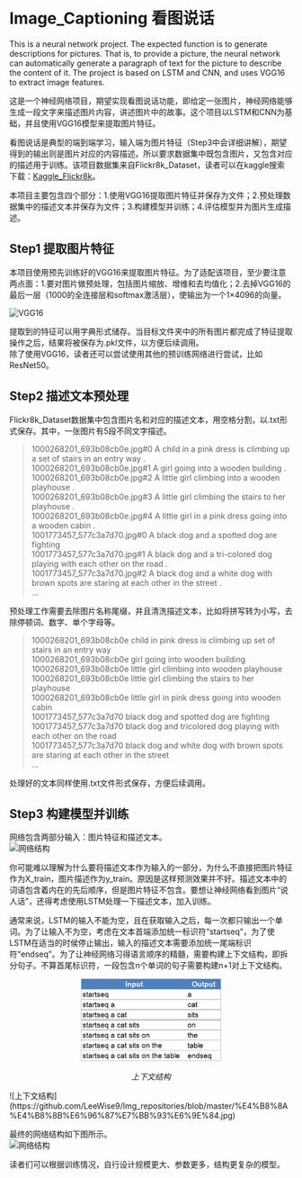 # Image_Captioning 看图说话
This is a neural network project. The expected function is to generate descriptions for pictures. That is, to provide a picture, the neural network can automatically generate a paragraph of text for the picture to describe the content of it. The project is based on LSTM and CNN, and uses VGG16 to extract image features.

这是一个神经网络项目，期望实现看图说话功能，即给定一张图片，神经网络能够生成一段文字来描述图片内容，讲述图片中的故事。这个项目以LSTM和CNN为基础，并且使用VGG16模型来提取图片特征。

看图说话是典型的端到端学习，输入端为图片特征（Step3中会详细讲解），期望得到的输出则是图片对应的内容描述。所以要求数据集中既包含图片，又包含对应的描述用于训练。该项目数据集来自Flickr8k_Dataset，读者可以在kaggle搜索下载：[Kaggle_Flickr8k](https://www.kaggle.com/shadabhussain/flickr8k)。

本项目主要包含四个部分：1.使用VGG16提取图片特征并保存为文件；2.预处理数据集中的描述文本并保存为文件；3.构建模型并训练；4.评估模型并为图片生成描述。

## Step1 提取图片特征<br>
本项目使用预先训练好的VGG16来提取图片特征。为了适配该项目，至少要注意两点面：1.要对图片做预处理，包括图片缩放、增维和去均值化；2.去掉VGG16的最后一层（1000的全连接层和softmax激活层），使输出为一个1×4096的向量。

![VGG16](https://timgsa.baidu.com/timg?image&quality=80&size=b9999_10000&sec=1570385062326&di=c2aaf62c394a72b2a97b1793d9b2de26&imgtype=0&src=http%3A%2F%2Fws1.sinaimg.cn%2Flarge%2F662f5c1fgy1frnjdmk4n5j21710pc46d.jpg)

提取到的特征可以用字典形式储存。当目标文件夹中的所有图片都完成了特征提取操作之后，结果将被保存为.pkl文件，以方便后续调用。<br>
除了使用VGG16，读者还可以尝试使用其他的预训练网络进行尝试，比如ResNet50。

## Step2 描述文本预处理<br>
Flickr8k_Dataset数据集中包含图片名和对应的描述文本，用空格分割，以.txt形式保存。其中，一张图片有5段不同文字描述。<br>
>1000268201_693b08cb0e.jpg#0	A child in a pink dress is climbing up a set of stairs in an entry way .<br>
>1000268201_693b08cb0e.jpg#1	A girl going into a wooden building .<br>
>1000268201_693b08cb0e.jpg#2	A little girl climbing into a wooden playhouse .<br>
>1000268201_693b08cb0e.jpg#3	A little girl climbing the stairs to her playhouse .<br>
>1000268201_693b08cb0e.jpg#4	A little girl in a pink dress going into a wooden cabin .<br>
>1001773457_577c3a7d70.jpg#0	A black dog and a spotted dog are fighting<br>
>1001773457_577c3a7d70.jpg#1	A black dog and a tri-colored dog playing with each other on the road .<br>
>1001773457_577c3a7d70.jpg#2	A black dog and a white dog with brown spots are staring at each other in the street .<br>
>...

预处理工作需要去除图片名称尾缀，并且清洗描述文本，比如将拼写转为小写，去除停顿词、数字、单个字母等。<br>

>1000268201_693b08cb0e child in pink dress is climbing up set of stairs in an entry way<br>
>1000268201_693b08cb0e girl going into wooden building<br>
>1000268201_693b08cb0e little girl climbing into wooden playhouse<br>
>1000268201_693b08cb0e little girl climbing the stairs to her playhouse<br>
>1000268201_693b08cb0e little girl in pink dress going into wooden cabin<br>
>1001773457_577c3a7d70 black dog and spotted dog are fighting<br>
>1001773457_577c3a7d70 black dog and tricolored dog playing with each other on the road<br>
>1001773457_577c3a7d70 black dog and white dog with brown spots are staring at each other in the street<br>
>...

处理好的文本同样使用.txt文件形式保存，方便后续调用。

## Step3 构建模型并训练
网络包含两部分输入：图片特征和描述文本。<br>
![网络结构](https://3qeqpr26caki16dnhd19sv6by6v-wpengine.netdna-ssl.com/wp-content/uploads/2017/09/Schematic-of-the-Merge-Model-For-Image-Captioning.png)

你可能难以理解为什么要将描述文本作为输入的一部分，为什么不直接把图片特征作为X_train，图片描述作为y_train。原因是这样预测效果并不好。描述文本中的词语包含着内在的先后顺序，但是图片特征不包含。要想让神经网络看到图片“说人话”，还得考虑使用LSTM处理一下描述文本，加入训练。

通常来说，LSTM的输入不能为空，且在获取输入之后，每一次都只输出一个单词。为了让输入不为空，考虑在文本首端添加统一标识符“startseq”，为了使LSTM在适当的时侯停止输出，输入的描述文本需要添加统一尾端标识符“endseq”。为了让神经网络习得语言顺序的精髓，需要构建上下文结构，即拆分句子。不算首尾标识符，一段包含n个单词的句子需要构建n+1对上下文结构。
<p align="center">
	<img src="https://github.com/LeeWise9/Img_repositories/blob/master/%E4%B8%8A%E4%B8%8B%E6%96%87%E7%BB%93%E6%9E%84.jpg" alt="Sample"  width="250">
	<p align="center">
		<em>上下文结构</em>
	</p>
</p>
![上下文结构](https://github.com/LeeWise9/Img_repositories/blob/master/%E4%B8%8A%E4%B8%8B%E6%96%87%E7%BB%93%E6%9E%84.jpg)

最终的网络结构如下图所示。<br>
![网络结构](https://3qeqpr26caki16dnhd19sv6by6v-wpengine.netdna-ssl.com/wp-content/uploads/2017/09/Plot-of-the-Caption-Generation-Deep-Learning-Model.png)

读者们可以根据训练情况，自行设计规模更大、参数更多，结构更复杂的模型。












